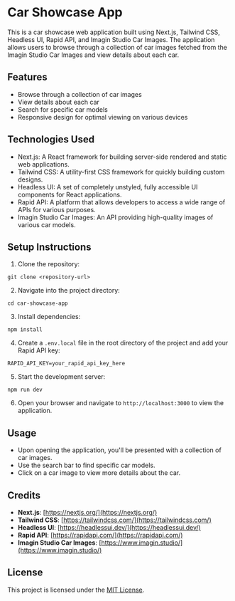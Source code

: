 # Car Showcase App

This is a car showcase web application built using Next.js, Tailwind CSS, Headless UI, Rapid API, and Imagin Studio Car Images. The application allows users to browse through a collection of car images fetched from the Imagin Studio Car Images and view details about each car.

## Features

- Browse through a collection of car images
- View details about each car
- Search for specific car models
- Responsive design for optimal viewing on various devices

## Technologies Used

- Next.js: A React framework for building server-side rendered and static web applications.
- Tailwind CSS: A utility-first CSS framework for quickly building custom designs.
- Headless UI: A set of completely unstyled, fully accessible UI components for React applications.
- Rapid API: A platform that allows developers to access a wide range of APIs for various purposes.
- Imagin Studio Car Images: An API providing high-quality images of various car models.

## Setup Instructions

1. Clone the repository:

```
git clone <repository-url>
```

2. Navigate into the project directory:

```
cd car-showcase-app
```

3. Install dependencies:

```
npm install
```

4. Create a `.env.local` file in the root directory of the project and add your Rapid API key:

```
RAPID_API_KEY=your_rapid_api_key_here
```

5. Start the development server:

```
npm run dev
```

6. Open your browser and navigate to `http://localhost:3000` to view the application.

## Usage

- Upon opening the application, you'll be presented with a collection of car images.
- Use the search bar to find specific car models.
- Click on a car image to view more details about the car.

## Credits

- **Next.js**: [https://nextjs.org/](https://nextjs.org/)
- **Tailwind CSS**: [https://tailwindcss.com/](https://tailwindcss.com/)
- **Headless UI**: [https://headlessui.dev/](https://headlessui.dev/)
- **Rapid API**: [https://rapidapi.com/](https://rapidapi.com/)
- **Imagin Studio Car Images**: [https://www.imagin.studio/](https://www.imagin.studio/)

## License

This project is licensed under the [MIT License](LICENSE).